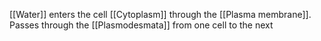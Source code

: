 [[Water]] enters the cell [[Cytoplasm]] through the [[Plasma membrane]]. Passes through the [[Plasmodesmata]] from one cell to the next